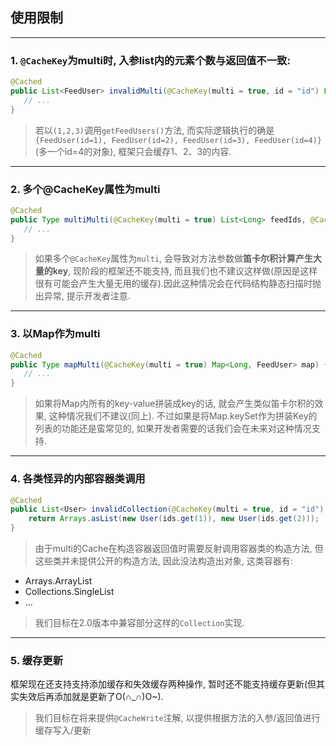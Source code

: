 ## 使用限制

---
### 1. `@CacheKey`为multi时, 入参list内的元素个数与返回值不一致:
```java
@Cached
public List<FeedUser> invalidMulti(@CacheKey(multi = true, id = "id") List<Long> feedIds) {
   // ...
}
```

> 若以`(1,2,3)`调用`getFeedUsers()`方法, 而实际逻辑执行的确是`{FeedUser(id=1), FeedUser(id=2), FeedUser(id=3), FeedUser(id=4)}`(多一个id=4的对象), 框架只会缓存1、2、3的内容.

---
### 2. 多个@CacheKey属性为multi
```java
@Cached
public Type multiMulti(@CacheKey(multi = true) List<Long> feedIds, @CacheKey(multi = true) List<Long> authorIds ) {
   // ...
}
```
> 如果多个`@CacheKey`属性为`multi`, 会导致对方法参数做**笛卡尔积计算产生大量的key**, 现阶段的框架还不能支持, 而且我们也不建议这样做(原因是这样很有可能会产生大量无用的缓存).因此这种情况会在代码结构静态扫描时抛出异常, 提示开发者注意.

---
### 3. 以Map作为multi

```java
@Cached
public Type mapMulti(@CacheKey(multi = true) Map<Long, FeedUser> map) {
   // ...
}
```
> 如果将Map内所有的key-value拼装成key的话, 就会产生类似笛卡尔积的效果, 这种情况我们不建议(同上). 不过如果是将Map.keySet作为拼装Key的列表的功能还是蛮常见的, 如果开发者需要的话我们会在未来对这种情况支持.

---

### 4. 各类怪异的内部容器类调用
```java
@Cached
public List<User> invalidCollection(@CacheKey(multi = true, id = "id") List<Long> ids) {
    return Arrays.asList(new User(ids.get(1)), new User(ids.get(2)));
}
```

> 由于multi的Cache在构造容器返回值时需要反射调用容器类的构造方法, 但这些类并未提供公开的构造方法, 因此没法构造出对象, 这类容器有:

- Arrays.ArrayList
- Collections.SingleList
- ...

> 我们目标在2.0版本中兼容部分这样的`Collection`实现.


---
### 5. 缓存更新
框架现在还支持支持添加缓存和失效缓存两种操作, 暂时还不能支持缓存更新(但其实失效后再添加就是更新了O(∩_∩)O~).

> 我们目标在将来提供`@CacheWrite`注解, 以提供根据方法的入参/返回值进行缓存写入/更新